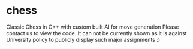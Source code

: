 # chess
Classic Chess in C++ with custom built AI for move generation
Please contact us to view the code. It can not be currently shown as it is against University policy to publicly display such major assignments :)

